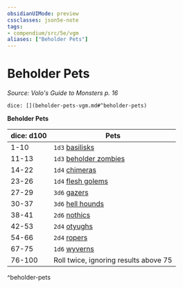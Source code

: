 ```yaml
---
obsidianUIMode: preview
cssclasses: json5e-note
tags:
- compendium/src/5e/vgm
aliases: ["Beholder Pets"]
---
```

# Beholder Pets
*Source: Volo's Guide to Monsters p. 16* 

`dice: [](beholder-pets-vgm.md#^beholder-pets)`

**Beholder Pets**

| dice: d100 | Pets |
|------------|------|
| 1-10 | `1d3` [basilisks](z_compendium/bestiary/monstrosity/basilisk.md) |
| 11-13 | `1d3` [beholder zombies](z_compendium/bestiary/undead/beholder-zombie.md) |
| 14-22 | `1d4` [chimeras](z_compendium/bestiary/monstrosity/chimera.md) |
| 23-26 | `1d4` [flesh golems](z_compendium/bestiary/construct/flesh-golem.md) |
| 27-29 | `3d6` [gazers](z_compendium/bestiary/aberration/gazer-mpmm.md) |
| 30-37 | `3d6` [hell hounds](z_compendium/bestiary/fiend/hell-hound.md) |
| 38-41 | `2d6` [nothics](z_compendium/bestiary/aberration/nothic.md) |
| 42-53 | `2d4` [otyughs](z_compendium/bestiary/aberration/otyugh.md) |
| 54-66 | `2d4` [ropers](z_compendium/bestiary/monstrosity/roper.md) |
| 67-75 | `1d6` [wyverns](z_compendium/bestiary/dragon/wyvern.md) |
| 76-100 | Roll twice, ignoring results above 75 |
^beholder-pets